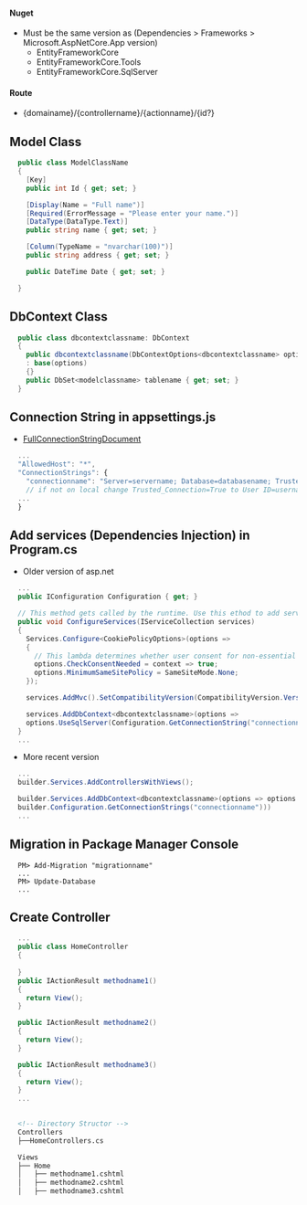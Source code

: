 #### Nuget
- Must be the same version as (Dependencies > Frameworks > Microsoft.AspNetCore.App version)
	- EntityFrameworkCore
	- EntityFrameworkCore.Tools
	- EntityFrameworkCore.SqlServer

#### Route
- {domainame}/{controllername}/{actionname}/{id?}


## Model Class
```c#
  public class ModelClassName
  {
    [Key]
    public int Id { get; set; }

	[Display(Name = "Full name")]
    [Required(ErrorMessage = "Please enter your name.")]
    [DataType(DataType.Text)]
    public string name { get; set; }

	[Column(TypeName = "nvarchar(100)")]
	public string address { get; set; }

	public DateTime Date { get; set; }

  }
```

## DbContext Class
```c#
  public class dbcontextclassname: DbContext
  {
    public dbcontextclassname(DbContextOptions<dbcontextclassname> options) 
    : base(options)
    {}
    public DbSet<modelclassname> tablename { get; set; } 
  }
```


## Connection String in appsettings.js
- [FullConnectionStringDocument](https://learn.microsoft.com/en-us/dotnet/api/system.data.sqlclient.sqlconnection.connectionstring?view=dotnet-plat-ext-6.0)
```javascript
  ...
  "AllowedHost": "*",
  "ConnectionStrings": {
    "connectionname": "Server=servername; Database=databasename; Trusted_Connection=True; MultipleActiveResultSets=True;"
    // if not on local change Trusted_Connection=True to User ID=username; Password=password;
  ...
  }
```
## Add services (Dependencies Injection) in Program.cs
- Older version of asp.net
```c#
  ...
  public IConfiguration Configuration { get; }

  // This method gets called by the runtime. Use this ethod to add servies to the container.
  public void ConfigureServices(IServiceCollection services)
  {
    Services.Configure<CookiePolicyOptions>(options =>
    {
	  // This lambda determines whether user consent for non-essential cookies is needed for a given request.
	  options.CheckConsentNeeded = context => true;
	  options.MinimumSameSitePolicy = SameSiteMode.None;
    });

    services.AddMvc().SetCompatibilityVersion(CompatibilityVersion.Version_2_2);

    services.AddDbContext<dbcontextclassname>(options =>
    options.UseSqlServer(Configuration.GetConnectionString("connectionname")));
  }
  ...
```
- More recent version
```c#
  ...
  builder.Services.AddControllersWithViews();

  builder.Services.AddDbContext<dbcontextclassname>(options => options.UseSqlServer(
  builder.Configuration.GetConnectionStrings("connectionname")))
  ...
```

## Migration in Package Manager Console
```
  PM> Add-Migration "migrationname"
  ...
  PM> Update-Database
  ...
```

## Create Controller
```c#
  ...
  public class HomeController
  {
  
  }
  public IActionResult methodname1()
  {
    return View();
  }

  public IActionResult methodname2()
  {
    return View();
  }

  public IActionResult methodname3()
  {
    return View();
  }
  ...
  
```
```markdown
  <!-- Directory Structor -->
  Controllers
  ├──HomeControllers.cs

  Views
  ├── Home
  │   ├── methodname1.cshtml
  │   ├── methodname2.cshtml
  │   ├── methodname3.cshtml
```

